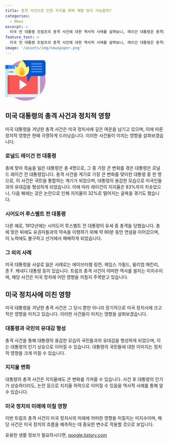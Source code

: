 ```yaml
---
title: 총격 사건으로 인한 지지율 하락 재발 방지 가능할까?
categories:
  - News
excerpt: >
  미국 전 대통령 트럼프의 총격 사건에 대한 역사적 사례를 살펴보니, 레이건 대통령은 총격을 당한 후 국민의 통합을 이루는 계기가 되었으며, 대통령 지지율이 상승했다. 반면 루스벨트 대통령은 총격을 당한 뒤에도 유세와 약속한 연설을 이행하여 민주당을 이기려 했지만, 대통령으로 당선되지 못했다. 총격 사건은 대통령과 국민 간의 유대감 형성을 이끌었으며, 미국의 정치 경험을 되새겨보게 한다.
feature_text: >
  미국 전 대통령 트럼프의 총격 사건에 대한 역사적 사례를 살펴보니, 레이건 대통령은 총격을 당한 후 국민의 통합을 이루는 계기가 되었으며, 대통령 지지율이 상승했다. 반면 루스벨트 대통령은 총격을 당한 뒤에도 유세와 약속한 연설을 이행하여 민주당을 이기려 했지만, 대통령으로 당선되지 못했다. 총격 사건은 대통령과 국민 간의 유대감 형성을 이끌었으며, 미국의 정치 경험을 되새겨보게 한다.
image: '/assets/img/newspaper.png'
---
```


<p><img src="/assets/img/news.png" alt="rentncar 속보" /></p>

<h2 data-ke-size="size26">미국 대통령의 총격 사건과 정치적 영향</h2>

<p data-ke-size="size16">미국 대통령을 겨냥한 총격 사건은 미국 정치사에 깊은 여운을 남기고 있으며, 이에 따른 정치적 영향은 한때 극명하게 드러났습니다. 이러한 사건들이 미치는 영향을 살펴보겠습니다.</p>

<h3>로널드 레이건 전 대통령</h3>

<p data-ke-size="size16">총에 맞아 목숨을 잃은 대통령은 총 4명으로, 그 중 가장 큰 변화를 겪은 대통령은 로널드 레이건 전 대통령입니다. 총격 사건을 계기로 가장 큰 변화를 맞이한 대통령 중 한 명으로, 이 사건은 국민을 통합하는 계기가 되었으며, 대통령의 용감한 모습으로 미국인들과의 유대감을 형성하게 되었습니다. 이에 따라 레이건의 지지율은 83%까지 치솟았으나, 다음 해에는 갖은 논란으로 인해 지지율이 32%로 떨어지는 굴욕을 겪기도 했습니다.</p>

<h3>시어도어 루스벨트 전 대통령</h3>

<p data-ke-size="size16">다른 예로, 1912년에는 시어도어 루스벨트 전 대통령이 유세 중 총격을 당했습니다. 총에 맞은 뒤에도 유권자들과의 약속을 이행하기 위해 약 90분 동안 연설을 이어갔으며, 이 노력에도 불구하고 선거에서 패배하게 되었습니다.</p>

<h3>그 외의 사례</h3>

<p data-ke-size="size16">미국 대통령을 사살로 잃은 사례로는 에이브러햄 링컨, 제임스 가필드, 윌리엄 매킨리, 존 F. 케네디 대통령 등이 있습니다. 트럼프 총격 사건이 어떠한 역사를 쓸지는 미지수이며, 해당 사건은 미국 정치에 어떤 영향을 끼칠지 주목받고 있습니다.</p>

<h2 data-ke-size="size26">미국 정치사에 미친 영향</h2>

<p data-ke-size="size16">미국 대통령을 겨냥한 총격 사건은 그 당시 뿐만 아니라 장기적으로 미국 정치사에 크고 작은 영향을 미치고 있습니다. 이러한 사건들이 미치는 영향을 살펴보겠습니다.</p>

<h3>대통령과 국민의 유대감 형성</h3>

<p data-ke-size="size16">총격 사건을 통해 대통령의 용감한 모습이 국민들과의 유대감을 형성하게 되었으며, 이는 대통령의 인기 상승으로 이어질 수 있습니다. 대통령의 국민들에 대한 이미지는 정치적 영향을 크게 미칠 수 있습니다.</p>

<h3>지지율 변화</h3>

<p data-ke-size="size16">대통령의 총격 사건은 지지율에도 큰 변화를 가져올 수 있습니다. 사건 후 대통령의 인기가 상승하더라도, 논란 등으로 지지율 하락으로 이어질 수 있음을 역사적 사례를 통해 알 수 있습니다.</p>

<h3>미국 정치의 미래에 미칠 영향</h3>

<p data-ke-size="size16">이번 트럼프 총격 사건이 미국 정치사의 미래에 어떠한 영향을 미칠지는 미지수이며, 해당 사건은 미국 정치의 흐름을 예측하는 데 중요한 변수로 작용할 것으로 보입니다.</p>
유용한 생활 정보가 필요하시다면, <a href="https://qoogle.tistory.com" rel="dofollow">qoogle.tistory.com</a>


